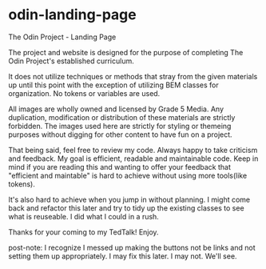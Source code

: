 # odin-landing-page
The Odin Project - Landing Page

The project and website is designed for the purpose of
completing The Odin Project's established curriculum.

It does not utilize techniques or methods that stray from
the given materials up until this point with the exception
of utilizing BEM classes for organization. No tokens or
variables are used.

All images are wholly owned and licensed by Grade 5 Media.
Any duplication, modification or distribution of these
materials are strictly forbidden. The images used here
are strictly for styling or themeing purposes without
digging for other content to have fun on a project.

That being said, feel free to review my code. Always
happy to take criticism and feedback. My goal is
efficient, readable and maintainable code. Keep in
mind if you are reading this and wanting to offer
your feedback that "efficient and maintable" is hard
to achieve without using more tools(like tokens).

It's also hard to achieve when you jump in without
planning. I might come back and refactor this later
and try to tidy up the existing classes to see what
is reuseable. I did what I could in a rush.

Thanks for your coming to my TedTalk! Enjoy.

post-note: I recognize I messed up making the buttons
not be links and not setting them up appropriately.
I may fix this later. I may not. We'll see.
